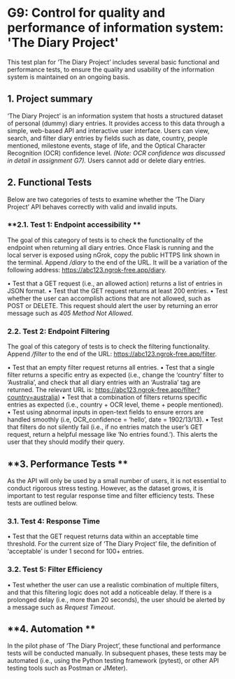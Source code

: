 # **G9: Control for quality and performance of information system: 'The Diary Project'**

This test plan for ‘The Diary Project’ includes several basic functional and performance tests, to ensure the quality and usability of the information system is maintained on an ongoing basis.

## **1. Project summary**

‘The Diary Project’ is an information system that hosts a structured dataset of personal (dummy) diary entries. It provides access to this data through a simple, web-based API and interactive user interface. Users can view, search, and filter diary entries by fields such as date, country, people mentioned, milestone events, stage of life, and the Optical Character Recognition (OCR) confidence level. *(Note: OCR confidence was discussed in detail in assignment G7).* Users cannot add or delete diary entries.

## **2. Functional Tests**

Below are two categories of tests to examine whether the ‘The Diary Project’ API behaves correctly with valid and invalid inputs.

### **2.1. Test 1: Endpoint accessibility ** 

The goal of this category of tests is to check the functionality of the endpoint when returning all diary entries. Once Flask is running and the local server is exposed using nGrok, copy the public HTTPS link shown in the terminal. Append */diary* to the end of the URL. It will be a variation of the following address: https://abc123.ngrok-free.app/diary. 

•	Test that a GET request (i.e., an allowed action) returns a list of entries in JSON format.
•	Test that the GET request returns at least 200 entries.
•	Test whether the user can accomplish actions that are not allowed, such as POST or DELETE. This request should alert the user by returning an error message such as *405 Method Not Allowed*.

### **2.2. Test 2: Endpoint Filtering**

The goal of this category of tests is to check the filtering functionality. Append */filter* to the end of the URL: https://abc123.ngrok-free.app/filter. 

•	Test that an empty filter request returns all entries.
•	Test that a single filter returns a specific entry as expected (i.e., change the ‘country’ filter to ‘Australia’, and check that all diary entries with an ‘Australia’ tag are returned. The relevant URL is: https://abc123.ngrok-free.app/filter?country=australia)
•	Test that a combination of filters returns specific entries as expected (i.e., country + OCR level, theme + people mentioned).
•	Test using abnormal inputs in open-text fields to ensure errors are handled smoothly (i.e, OCR_confidence = ‘hello’, date = 1902/13/13). 
•	Test that filters do not silently fail (i.e., if no entries match the user’s GET request, return a helpful message like ‘No entries found.’). This alerts the user that they should modify their query.

## **3. Performance Tests **

As the API will only be used by a small number of users, it is not essential to conduct rigorous stress testing. However, as the dataset grows, it is important to test regular response time and filter efficiency tests. These tests are outlined below.

### **3.1. Test 4: Response Time** 

•	Test that the GET request returns data within an acceptable time threshold. For the current size of ‘The Diary Project’ file, the definition of ‘acceptable’ is under 1 second for 100+ entries.

### **3.2. Test 5: Filter Efficiency** 

•	Test whether the user can use a realistic combination of multiple filters, and that this filtering logic does not add a noticeable delay. If there is a prolonged delay (i.e., more than 20 seconds), the user should be alerted by a message such as *Request Timeout*.

## **4. Automation **

In the pilot phase of ‘The Diary Project’, these functional and performance tests will be conducted manually. In subsequent phases, these tests may be automated (i.e., using the Python testing framework (pytest), or other API testing tools such as Postman or JMeter).
